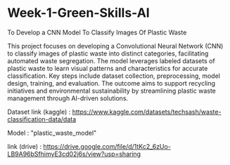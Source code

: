 # Week-1-Green-Skills-AI
To Develop a CNN Model To Classify Images Of Plastic Waste

This project focuses on developing a Convolutional Neural Network (CNN) to classify images of plastic waste into distinct categories, facilitating automated waste segregation. The model leverages labeled datasets of plastic waste to learn visual patterns and characteristics for accurate classification. Key steps include dataset collection, preprocessing, model design, training, and evaluation. The outcome aims to support recycling initiatives and environmental sustainability by streamlining plastic waste management through AI-driven solutions.

Dataset link (kaggle) : https://www.kaggle.com/datasets/techsash/waste-classification-data/data

Model : "plastic_waste_model" 


link (drive) : https://drive.google.com/file/d/1tKc2_6zUo-LB9A96bSfhimyE3cd02j6s/view?usp=sharing
